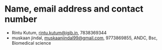# Name, email address and contact number
- Rintu Kutum, rintu.kutum@igib.in, 7838369344
- muskaan jindal, muskaanjindal99@gmail.com, 9773869855, ANDC, Bsc, Biomedical science
